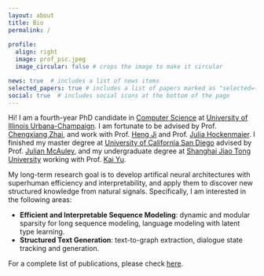 ```yaml
---
layout: about
title: Bio
permalink: /
 
profile:
  align: right
  image: prof_pic.jpeg
  image_circular: false # crops the image to make it circular

news: true  # includes a list of news items
selected_papers: true # includes a list of papers marked as "selected={true}"
social: true  # includes social icons at the bottom of the page
---
```


Hi! I am a fourth-year PhD candidate in [Computer Science](https://cs.illinois.edu/) at [University of Illinois Urbana-Champaign](https://illinois.edu/). I am fortunate to be advised by Prof. [Chengxiang Zhai](http://czhai.cs.illinois.edu/), and work with Prof. [Heng Ji](http://blender.cs.illinois.edu/hengji.html) and Prof. [Julia Hockenmaier](https://juliahmr.cs.illinois.edu/). I finished my master degree at [University of California San Diego](https://jacobsschool.ucsd.edu/) advised by Prof. [Julian McAuley](https://cseweb.ucsd.edu/~jmcauley/), and my undergraduate degree at [Shanghai Jiao Tong University](https://www.ji.sjtu.edu.cn/) working with Prof. [Kai Yu](https://x-lance.sjtu.edu.cn/en/members/kai_yu).

My long-term research goal is to develop artifical neural architectures with superhuman efficiency and interpretability, and apply them to discover new structured knowledge from natural signals. Specifically, I am interested in the following areas:

* **Efficient and Interpretable Sequence Modeling**: dynamic and modular sparsity for long sequence modeling, language modeling with latent type learning.
* **Structured Text Generation**: text-to-graph extraction, dialogue state tracking and generation.

<!-- In the past, I mainly worked on improving the generalizability [[EMNLP 18]](https://arxiv.org/abs/1810.09587) and the scalability [[EMNLP 19]](https://arxiv.org/abs/1909.00754) of dialogue state tracking for task-oriented dialogue system. 
 -->
 
For a complete list of publications, please check [here](/publications/).

<!-- **I am open to research intership in summer 2023, please feel free to drop me an email if you find me a good match!** 
 -->
